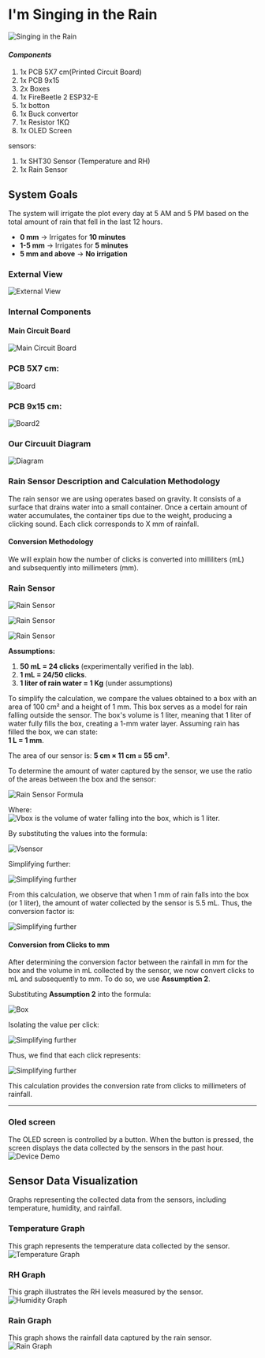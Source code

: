 
# I'm Singing in the Rain

![Singing in the Rain](G_converted.gif)


#### *Components*
1. 1x PCB  5X7 cm(Printed Circuit Board) 
2. 1x PCB 9x15
3. 2x Boxes 
4. 1x FireBeetle 2 ESP32-E
5. 1x botton 
6. 1x Buck convertor 
7. 1x Resistor 1KΩ 
8. 1x OLED Screen 
 
 sensors: 
1. 1x SHT30 Sensor (Temperature and RH)    
2. 1x Rain Sensor 

## System Goals  
The system will irrigate the plot every day at 5 AM and 5 PM based on the total amount of rain that fell in the last 12 hours.  

- **0 mm** → Irrigates for **10 minutes**  
- **1-5 mm** → Irrigates for **5 minutes**  
- **5 mm and above** → **No irrigation**  


### External View
![External View](External1.jpg)



### Internal Components
#### Main Circuit Board
![Main Circuit Board](main.jpg)

### PCB  5X7 cm:
![Board](p.jpg)

### PCB 9x15 cm:
![Board2](p2.jpg)



### Our Circuuit Diagram

![Diagram](Diagram.jpg)



### Rain Sensor Description and Calculation Methodology

The rain sensor we are using operates based on gravity. It consists of a surface that drains water into a small container. Once a certain amount of water accumulates, the container tips due to the weight, producing a clicking sound.
Each click corresponds to X mm of rainfall.

#### Conversion Methodology
We will explain how the number of clicks is converted into milliliters (mL) and subsequently into millimeters (mm).














### Rain Sensor 
![Rain Sensor](Ra.jpg)

![Rain Sensor](Rai.jpg)

![Rain Sensor](R.jpg)










**Assumptions:**
1. **50 mL = 24 clicks** (experimentally verified in the lab).
2. **1 mL = 24/50 clicks**.
3. **1 liter of rain water = 1 Kg** (under assumptions)

To simplify the calculation, we compare the values obtained to a box with an area of 100 cm² and a height of 1 mm. This box serves as a model for rain falling outside the sensor. The box's volume is 1 liter, meaning that 1 liter of water fully fills the box, creating a 1-mm water layer. Assuming rain has filled the box, we can state:  
**1 L = 1 mm**.

The area of our sensor is:
**5 cm × 11 cm = 55 cm²**.

To determine the amount of water captured by the sensor, we use the ratio of the areas between the box and the sensor:

![Rain Sensor Formula](1.png)




Where:  
![Vbox](2.png)
 is the volume of water falling into the box, which is 1 liter.

By substituting the values into the formula:


![Vsensor](3.png)

Simplifying further:

![Simplifying further](4.png)

From this calculation, we observe that when 1 mm of rain falls into the box (or 1 liter), the amount of water collected by the sensor is 5.5 mL. Thus, the conversion factor is:

![Simplifying further](5.png)

#### Conversion from Clicks to mm
After determining the conversion factor between the rainfall in mm for the box and the volume in mL collected by the sensor, we now convert clicks to mL and subsequently to mm. To do so, we use **Assumption 2**.

Substituting **Assumption 2** into the formula:

![Box](6.png)

Isolating the value per click:

![Simplifying further](new7.png)


Thus, we find that each click represents:

![Simplifying further](new8.png)

This calculation provides the conversion rate from clicks to millimeters of rainfall.

---




### Oled screen
The OLED screen is controlled by a button. When the button is pressed, the screen displays the data collected by the sensors in the past hour.
![Device Demo](vid_converted.gif)

## Sensor Data Visualization
Graphs representing the collected data from the sensors, including temperature, humidity, and rainfall.



### Temperature Graph
This graph represents the temperature data collected by the sensor.
![Temperature Graph](Temp.jpg)




### RH Graph
This graph illustrates the RH levels measured by the sensor.
![Humidity Graph](HR.jpg)





### Rain Graph
This graph shows the rainfall data captured by the rain sensor.
![Rain Graph](Rain.jpg)
